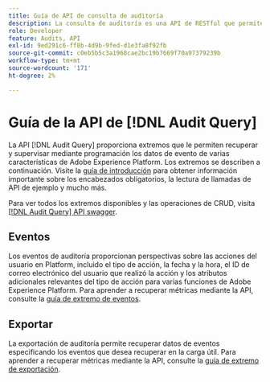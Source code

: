 ```yaml
---
title: Guía de API de consulta de auditoría
description: La consulta de auditoría es una API de RESTful que permite a los desarrolladores ver quién realizó qué acciones en Adobe Experience Platform.
role: Developer
feature: Audits, API
exl-id: 9ed291c6-ff8b-4d9b-9fed-d1e3fa8f92fb
source-git-commit: c0eb5b5c3a1968cae2bc19b7669f70a97379239b
workflow-type: tm+mt
source-wordcount: '171'
ht-degree: 2%

---
```


# Guía de la API de [!DNL Audit Query]

La API [!DNL Audit Query] proporciona extremos que le permiten recuperar y supervisar mediante programación los datos de evento de varias características de Adobe Experience Platform. Los extremos se describen a continuación. Visite la [guía de introducción](./getting-started.md) para obtener información importante sobre los encabezados obligatorios, la lectura de llamadas de API de ejemplo y mucho más.

Para ver todos los extremos disponibles y las operaciones de CRUD, visita [[!DNL Audit Query] API swagger](https://www.adobe.io/experience-platform-apis/references/audit-query/).

## Eventos

Los eventos de auditoría proporcionan perspectivas sobre las acciones del usuario en Platform, incluido el tipo de acción, la fecha y la hora, el ID de correo electrónico del usuario que realizó la acción y los atributos adicionales relevantes del tipo de acción para varias funciones de Adobe Experience Platform. Para aprender a recuperar métricas mediante la API, consulte la [guía de extremo de eventos](./events.md).

## Exportar

La exportación de auditoría permite recuperar datos de eventos especificando los eventos que desea recuperar en la carga útil. Para aprender a recuperar métricas mediante la API, consulte la [guía de extremo de exportación](./export.md).
